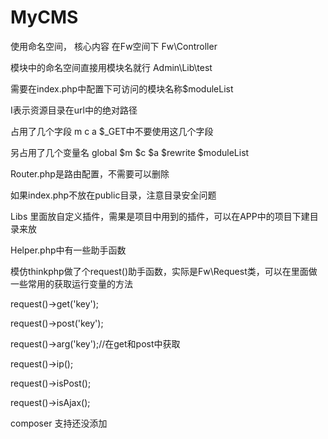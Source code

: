 # MyCMS

使用命名空间，
核心内容 在Fw空间下
Fw\Controller

模块中的命名空间直接用模块名就行
Admin\Lib\test

需要在index.php中配置下可访问的模块名称$moduleList

I表示资源目录在url中的绝对路径

占用了几个字段 m  c   a     $_GET中不要使用这几个字段

另占用了几个变量名  global $m $c $a $rewrite $moduleList



Router.php是路由配置，不需要可以删除

如果index.php不放在public目录，注意目录安全问题

Libs 里面放自定义插件，需果是项目中用到的插件，可以在APP中的项目下建目录来放

Helper.php中有一些助手函数

模仿thinkphp做了个request()助手函数，实际是Fw\Request类，可以在里面做一些常用的获取运行变量的方法

request()->get('key');

request()->post('key');

request()->arg('key');//在get和post中获取

request()->ip();

request()->isPost();

request()->isAjax();


 composer 支持还没添加